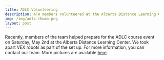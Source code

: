 ```yaml
---
title: ADLC Volunteering
description: ATA members volunteered at the Alberta Distance Learning Center. 
img: /img/adlc-thumb.png
layout: post
---
```

Recently, members of the team helped prepare for the ADLC course event on Saturday, May 2nd at the Alberta Distance Learning Center. We took apart VEX robots as part of the set up. For more information, you can contact our team. More pictures are available [here](/2015/05/03/course-photos/).
